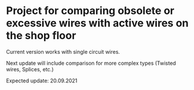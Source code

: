 # Project for comparing obsolete or excessive wires with active wires on the shop floor 

Current version works with single circuit wires.

Next update will include comparison for more complex types (Twisted wires, Splices, etc.)

Expected update: 20.09.2021 
